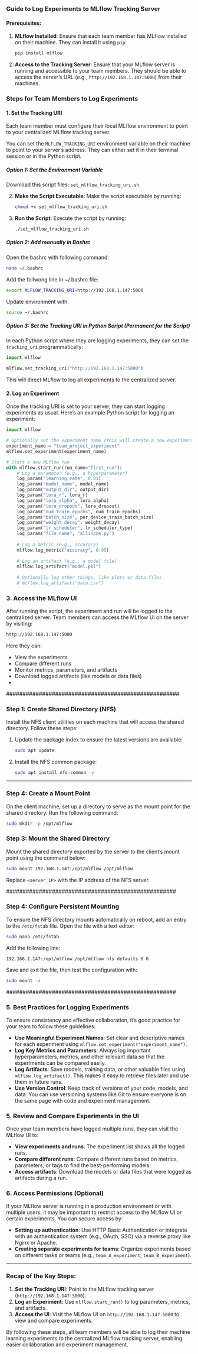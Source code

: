 ### Guide to Log Experiments to MLflow Tracking Server

#### Prerequisites:

1. **MLflow Installed**: Ensure that each team member has MLflow installed on their machine. They can install it using `pip`:
   ```bash
   pip install mlflow
   ```

2. **Access to the Tracking Server**: Ensure that your MLflow server is running and accessible to your team members. They should be able to access the server’s URL (e.g., `http://192.168.1.147:5000`) from their machines.

### Steps for Team Members to Log Experiments

#### 1. **Set the Tracking URI**

Each team member must configure their local MLflow environment to point to your centralized MLflow tracking server.

You can set the `MLFLOW_TRACKING_URI` environment variable on their machine to point to your server’s address. They can either set it in their terminal session or in the Python script.

##### Option 1: Set the Environment Variable 

   Download this script files: `set_mlflow_tracking_uri.sh`.

2. **Make the Script Executable**:
   Make the script executable by running:
   ```bash
   chmod +x set_mlflow_tracking_uri.sh
   ```

3. **Run the Script**:
   Execute the script by running:
   ```bash
   ./set_mlflow_tracking_uri.sh
    ```


##### Option 2: Add manually in Bashrc 

Open the bashrc with following command:
```bash
nano ~/.bashrc
```

Add the follwong line in ~/.bashrc file:

```bash
export MLFLOW_TRACKING_URI=http://192.168.1.147:5000
```

Update environment with:

```bash
source ~/.bashrc
```

##### Option 3: Set the Tracking URI in Python Script (Permanent for the Script)
In each Python script where they are logging experiments, they can set the `tracking_uri` programmatically:

```python
import mlflow

mlflow.set_tracking_uri("http://192.168.1.147:5000")
```

This will direct MLflow to log all experiments to the centralized server.

#### 2. **Log an Experiment**

Once the tracking URI is set to your server, they can start logging experiments as usual. Here’s an example Python script for logging an experiment:

```python
import mlflow

# Optionally set the experiment name (this will create a new experiment or use an existing one)
experiment_name = "team_project_experiment"
mlflow.set_experiment(experiment_name)

# Start a new MLflow run
with mlflow.start_run(run_name="first_run"):
    # Log a parameter (e.g., a hyperparameter)
    log_param("learning_rate", 0.01)
    log_param("model_name", model_name)
    log_param("output_dir", output_dir)
    log_param("lora_r", lora_r)
    log_param("lora_alpha", lora_alpha)
    log_param("lora_dropout", lora_dropout)
    log_param("num_train_epochs", num_train_epochs)
    log_param("batch_size", per_device_train_batch_size)
    log_param("weight_decay", weight_decay)
    log_param("lr_scheduler", lr_scheduler_type)
    log_param("file_name", "allinone.py")
    
    # Log a metric (e.g., accuracy)
    mlflow.log_metric("accuracy", 0.95)
    
    # Log an artifact (e.g., a model file)
    mlflow.log_artifact("model.pkl")
    
    # Optionally log other things, like plots or data files
    # mlflow.log_artifact("data.csv")
```

### 3. **Access the MLflow UI**

After running the script, the experiment and run will be logged to the centralized server. Team members can access the MLflow UI on the server by visiting:

```bash
http://192.168.1.147:5000
```

Here they can:
- View the experiments
- Compare different runs
- Monitor metrics, parameters, and artifacts
- Download logged artifacts (like models or data files)
- 

#####################################################

### Step 1: Create Shared Directory (NFS)

Install the NFS client utilities on each machine that will access the shared directory. Follow these steps:

1. Update the package index to ensure the latest versions are available:
   ```bash
   sudo apt update
   ```

2. Install the NFS common package:
   ```bash
   sudo apt install nfs-common -y
   ```

---

### Step 4: Create a Mount Point  
On the client machine, set up a directory to serve as the mount point for the shared directory. Run the following command:  

```bash
sudo mkdir -p /opt/mlflow
```

### Step 3: Mount the Shared Directory  
Mount the shared directory exported by the server to the client’s mount point using the command below:  

```bash
sudo mount 192.168.1.147:/opt/mlflow /opt/mlflow
```  

Replace `<server_IP>` with the IP address of the NFS server.

####################################################

### Step 4: Configure Persistent Mounting
To ensure the NFS directory mounts automatically on reboot, add an entry to the `/etc/fstab` file. Open the file with a text editor:

```bash
sudo nano /etc/fstab
```

Add the following line:

```plaintext
192.168.1.147:/opt/mlflow /opt/mlflow nfs defaults 0 0
```

Save and exit the file, then test the configuration with:

```bash
sudo mount -a
```

####################################################

### 5. **Best Practices for Logging Experiments**

To ensure consistency and effective collaboration, it’s good practice for your team to follow these guidelines:

- **Use Meaningful Experiment Names**: Set clear and descriptive names for each experiment using `mlflow.set_experiment("experiment_name")`.
- **Log Key Metrics and Parameters**: Always log important hyperparameters, metrics, and other relevant data so that the experiments can be compared easily.
- **Log Artifacts**: Save models, training data, or other valuable files using `mlflow.log_artifact()`. This makes it easy to retrieve files later and use them in future runs.
- **Use Version Control**: Keep track of versions of your code, models, and data. You can use versioning systems like Git to ensure everyone is on the same page with code and experiment management.

### 5. **Review and Compare Experiments in the UI**

Once your team members have logged multiple runs, they can visit the MLflow UI to:
- **View experiments and runs**: The experiment list shows all the logged runs.
- **Compare different runs**: Compare different runs based on metrics, parameters, or tags to find the best-performing models.
- **Access artifacts**: Download the models or data files that were logged as artifacts during a run.

### 6. **Access Permissions (Optional)**

If your MLflow server is running in a production environment or with multiple users, it may be important to restrict access to the MLflow UI or certain experiments. You can secure access by:
- **Setting up authentication**: Use HTTP Basic Authentication or integrate with an authentication system (e.g., OAuth, SSO) via a reverse proxy like Nginx or Apache.
- **Creating separate experiments for teams**: Organize experiments based on different tasks or teams (e.g., `team_A_experiment`, `team_B_experiment`).

---

### Recap of the Key Steps:

1. **Set the Tracking URI**: Point to the MLflow tracking server (`http://192.168.1.147:5000`).
2. **Log an Experiment**: Use `mlflow.start_run()` to log parameters, metrics, and artifacts.
3. **Access the UI**: Visit the MLflow UI on `http://192.168.1.147:5000` to view and compare experiments.

By following these steps, all team members will be able to log their machine learning experiments to the centralized MLflow tracking server, enabling easier collaboration and experiment management.
